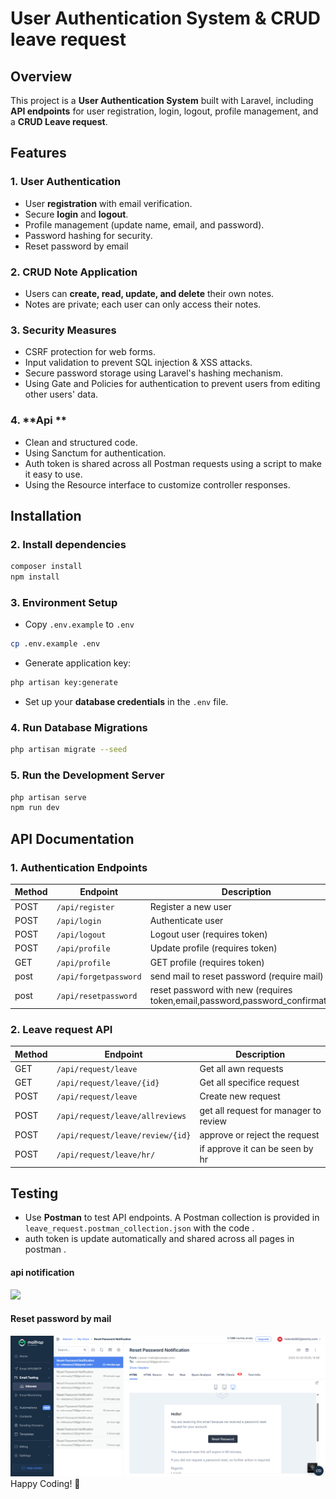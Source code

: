 # User Authentication System & CRUD leave request

## Overview
This project is a **User Authentication System** built with Laravel, including **API endpoints** for user registration, login, logout, profile management, and a **CRUD Leave request**.
## Features
### 1. **User Authentication**
- User **registration** with email verification.
- Secure **login** and **logout**.
- Profile management (update name, email, and password).
- Password hashing for security.
- Reset password by email

### 2. **CRUD Note Application**
- Users can **create, read, update, and delete** their own notes.
- Notes are private; each user can only access their notes.

### 3. **Security Measures**
- CSRF protection for web forms.
- Input validation to prevent SQL injection & XSS attacks.
- Secure password storage using Laravel's hashing mechanism.
- Using Gate and Policies for authentication to prevent users from editing other users' data.
  

### 4. **Api **
- Clean and structured code.
- Using Sanctum for authentication.
- Auth token is shared across all Postman requests using a script to make it easy to use.
- Using the Resource interface to customize controller responses.
  


## Installation



### 2. **Install dependencies**
```sh
composer install
npm install
```

### 3. **Environment Setup**
- Copy `.env.example` to `.env`
```sh
cp .env.example .env
```
- Generate application key:
```sh
php artisan key:generate
```
- Set up your **database credentials** in the `.env` file.

### 4. **Run Database Migrations**
```sh
php artisan migrate --seed
```

### 5. **Run the Development Server**
```sh
php artisan serve
npm run dev
```

## API Documentation
### **1. Authentication Endpoints**
| Method | Endpoint           | Description        |
|--------|------------------|------------------|
| POST   | `/api/register`   | Register a new user |
| POST   | `/api/login`      | Authenticate user |
| POST   | `/api/logout`     | Logout user (requires token) |
| POST   | `/api/profile`    | Update profile (requires token) |
| GET    | `/api/profile`    | GET profile (requires token) |
| post   | `/api/forgetpassword`    |send mail to reset password (require mail) |
| post   | `/api/resetpassword`    | reset password with new  (requires token,email,password,password_confirmation) |

### **2. Leave request API**
| Method | Endpoint           | Description        |
|--------|------------------|------------------|
| GET    | `/api/request/leave`      | Get all awn requests|
| GET    | `/api/request/leave/{id}`      | Get all specifice request |
| POST   | `/api/request/leave`      | Create new request |
| POST   | `/api/request/leave/allreviews`      | get all request for manager to review|
| POST   | `/api/request/leave/review/{id}`      |approve or reject the  request|
| POST   | `/api/request/leave/hr/` | if approve it can be  seen by hr |

## Testing
- Use **Postman** to test API endpoints. A Postman collection is provided in `leave_request.postman_collection.json` with the code .
- auth token  is update  automatically and shared across all pages in postman .



#### api notification

<img src="https://github.com/ahmedessawy10/vodoTask/blob/main/public/images/mail notification.png?raw=true">



#### Reset password by mail 

<img src="https://github.com/ahmedessawy10/vodoTask/blob/main/public/images/resetpasswordbymail.png?raw=true">
Happy Coding! 🚀

